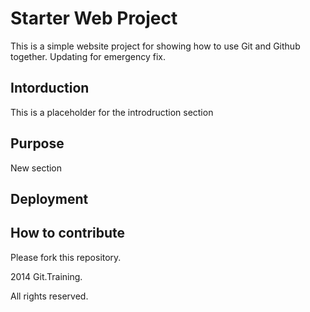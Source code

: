# Starter Web Project

This is a simple website project for showing how to use Git and Github together.
Updating for emergency fix.

## Intorduction

This is a placeholder for the introdruction section

## Purpose

New section

## Deployment

## How to contribute

Please fork this repository.

2014 Git.Training.

All rights reserved.
